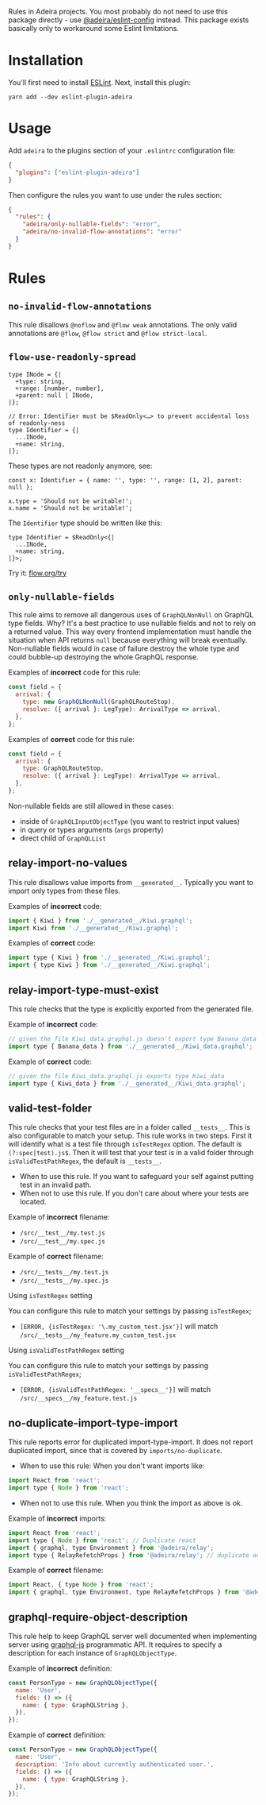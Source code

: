 Rules in Adeira projects. You most probably do not need to use this package directly - use [@adeira/eslint-config](https://www.npmjs.com/package/@adeira/eslint-config) instead. This package exists basically only to workaround some Eslint limitations.

# Installation

You'll first need to install [ESLint](http://eslint.org). Next, install this plugin:

```
yarn add --dev eslint-plugin-adeira
```

# Usage

Add `adeira` to the plugins section of your `.eslintrc` configuration file:

```json
{
  "plugins": ["eslint-plugin-adeira"]
}
```

Then configure the rules you want to use under the rules section:

```json
{
  "rules": {
    "adeira/only-nullable-fields": "error",
    "adeira/no-invalid-flow-annotations": "error"
  }
}
```

# Rules

## `no-invalid-flow-annotations`

This rule disallows `@noflow` and `@flow weak` annotations. The only valid annotations are `@flow`, `@flow strict` and `@flow strict-local`.

## `flow-use-readonly-spread`

```flow js
type INode = {|
  +type: string,
  +range: [number, number],
  +parent: null | INode,
|};

// Error: Identifier must be $ReadOnly<…> to prevent accidental loss of readonly-ness
type Identifier = {|
  ...INode,
  +name: string,
|};
```

These types are not readonly anymore, see:

```flow js
const x: Identifier = { name: '', type: '', range: [1, 2], parent: null };

x.type = 'Should not be writable!';
x.name = 'Should not be writable!';
```

The `Identifier` type should be written like this:

```flow js
type Identifier = $ReadOnly<{|
  ...INode,
  +name: string,
|}>;
```

Try it: [flow.org/try](https://flow.org/try/#0C4TwDgpgBAkgcgewCbQLxQN4B8BQUoDUokAXFAM7ABOAlgHYDmANHoVQIaMRkDadArgFsARhCpMoAkWIC6LfATDsqEOsDICANpqhZYiFCywBfANw4cAektQAsv0pRRUACQAlCOyQB5OppAAhDjE0DAoajQAZjRiUOjunj5+IAA82KwAdFnwyBDyhHTsgtwU1PTMOCYAfOY4AMYIdI4AHmRhqsBRMVRxmIXFJABEgxIhQyNQHFwkPACMTABMclBKKmokWprGFs0ZIb0A5ADKABYI-JpIkgjATtAA7rTA7MKaEAEH5rv9aFDHZxcrnQbncoI8aM9Xu9PjggA)

## `only-nullable-fields`

This rule aims to remove all dangerous uses of `GraphQLNonNull` on GraphQL type fields. Why? It's a best practice to use nullable fields and not to rely on a returned value. This way every frontend implementation must handle the situation when API returns `null` because everything will break eventually. Non-nullable fields would in case of failure destroy the whole type and could bubble-up destroying the whole GraphQL response.

Examples of **incorrect** code for this rule:

```js
const field = {
  arrival: {
    type: new GraphQLNonNull(GraphQLRouteStop),
    resolve: ({ arrival }: LegType): ArrivalType => arrival,
  },
};
```

Examples of **correct** code for this rule:

```js
const field = {
  arrival: {
    type: GraphQLRouteStop,
    resolve: ({ arrival }: LegType): ArrivalType => arrival,
  },
};
```

Non-nullable fields are still allowed in these cases:

- inside of `GraphQLInputObjectType` (you want to restrict input values)
- in query or types arguments (`args` property)
- direct child of `GraphQLList`

## relay-import-no-values

This rule disallows value imports from `__generated__`. Typically you want to import only types from these files.

Examples of **incorrect** code:

```js
import { Kiwi } from './__generated__/Kiwi.graphql';
import Kiwi from './__generated__/Kiwi.graphql';
```

Examples of **correct** code:

```js
import type { Kiwi } from './__generated__/Kiwi.graphql';
import { type Kiwi } from './__generated__/Kiwi.graphql';
```

## relay-import-type-must-exist

This rule checks that the type is explicitly exported from the generated file.

Example of **incorrect** code:

```js
// given the file Kiwi_data.graphql.js doesn't export type Banana_data
import type { Banana_data } from './__generated__/Kiwi_data.graphql';
```

Example of **correct** code:

```js
// given the file Kiwi_data.graphql.js exports type Kiwi_data
import type { Kiwi_data } from './__generated__/Kiwi_data.graphql';
```

## valid-test-folder

This rule checks that your test files are in a folder called `__tests__`. This is also configurable to match your setup.
This rule works in two steps. First it will identify what is a test file through `isTestRegex` option. The default is `(?:spec|test).js$`. Then it will test that your test is in a valid folder through `isValidTestPathRegex`, the default is `__tests__`.

- When to use this rule. If you want to safeguard your self against putting test in an invalid path.
- When not to use this rule. If you don't care about where your tests are located.

Example of **incorrect** filename:

- `/src/__test__/my.test.js`
- `/src/__test__/my.spec.js`

Example of **correct** filename:

- `/src/__tests__/my.test.js`
- `/src/__tests__/my.spec.js`

Using `isTestRegex` setting

You can configure this rule to match your settings by passing `isTestRegex`;

- `[ERROR, {isTestRegex: '\.my_custom_test.jsx'}]` will match `/src/__tests__/my_feature.my_custom_test.jsx`

Using `isValidTestPathRegex` setting

You can configure this rule to match your settings by passing `isValidTestPathRegex`;

- `[ERROR, {isValidTestPathRegex: '__specs__'}]` will match `/src/__specs__/my_feature.test.js`

## no-duplicate-import-type-import

This rule reports error for duplicated import-type-import. It does not report duplicated import, since that is covered by `imports/no-duplicate`.

- When to use this rule: When you don't want imports like:

```js
import React from 'react';
import type { Node } from 'react';
```

- When not to use this rule. When you think the import as above is ok.

Example of **incorrect** imports:

```js
import React from 'react';
import type { Node } from 'react'; // Duplicate react
import { graphql, type Environment } from '@adeira/relay';
import type { RelayRefetchProps } from '@adeira/relay'; // duplicate adeira
```

Example of **correct** filename:

```js
import React, { type Node } from 'react';
import { graphql, type Environment, type RelayRefetchProps } from '@adeira/relay';
```

## graphql-require-object-description

This rule help to keep GraphQL server well documented when implementing server using [graphql-js](https://graphql.org/graphql-js/) programmatic API. It requires to specify a description for each instance of `GraphQLObjectType`.

Example of **incorrect** definition:

```js
const PersonType = new GraphQLObjectType({
  name: 'User',
  fields: () => ({
    name: { type: GraphQLString },
  }),
});
```

Example of **correct** definition:

```js
const PersonType = new GraphQLObjectType({
  name: 'User',
  description: 'Info about currently authenticated user.',
  fields: () => ({
    name: { type: GraphQLString },
  }),
});
```
